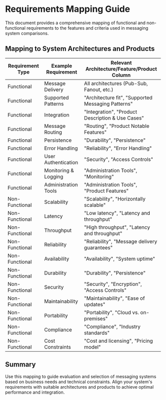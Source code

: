 # Requirements Mapping Guide

This document provides a comprehensive mapping of functional and non-functional requirements to the features and criteria used in messaging system comparisons.

## Mapping to System Architectures and Products

| Requirement Type | Example Requirement | Relevant Architecture/Feature/Product Column |
| ---------------- | ------------------- | -------------------------------------------- |
| Functional       | Message Delivery    | All architectures (Pub-Sub, Fanout, etc.)    |
| Functional       | Supported Patterns  | "Architecture fit", "Supported Messaging Patterns" |
| Functional       | Integration         | "Integration", "Product Description & Use Cases" |
| Functional       | Message Routing     | "Routing", "Product Notable Features"         |
| Functional       | Persistence         | "Durability", "Persistence"                 |
| Functional       | Error Handling      | "Reliability", "Error Handling"             |
| Functional       | User Authentication | "Security", "Access Controls"              |
| Functional       | Monitoring & Logging| "Administration Tools", "Monitoring"       |
| Functional       | Administration Tools| "Administration Tools", "Product Features" |
| Non-Functional   | Scalability         | "Scalability", "Horizontally scalable"    |
| Non-Functional   | Latency             | "Low latency", "Latency and throughput"    |
| Non-Functional   | Throughput          | "High throughput", "Latency and throughput" |
| Non-Functional   | Reliability         | "Reliability", "Message delivery guarantees" |
| Non-Functional   | Availability        | "Availability", "System uptime"            |
| Non-Functional   | Durability          | "Durability", "Persistence"                 |
| Non-Functional   | Security            | "Security", "Encryption", "Access Controls"|
| Non-Functional   | Maintainability     | "Maintainability", "Ease of updates"        |
| Non-Functional   | Portability         | "Portability", "Cloud vs. on-premises"      |
| Non-Functional   | Compliance          | "Compliance", "Industry standards"          |
| Non-Functional   | Cost Constraints    | "Cost and licensing", "Pricing model"     |

## Summary

Use this mapping to guide evaluation and selection of messaging systems based on business needs and technical constraints. Align your system's requirements with suitable architectures and products to achieve optimal performance and integration.

